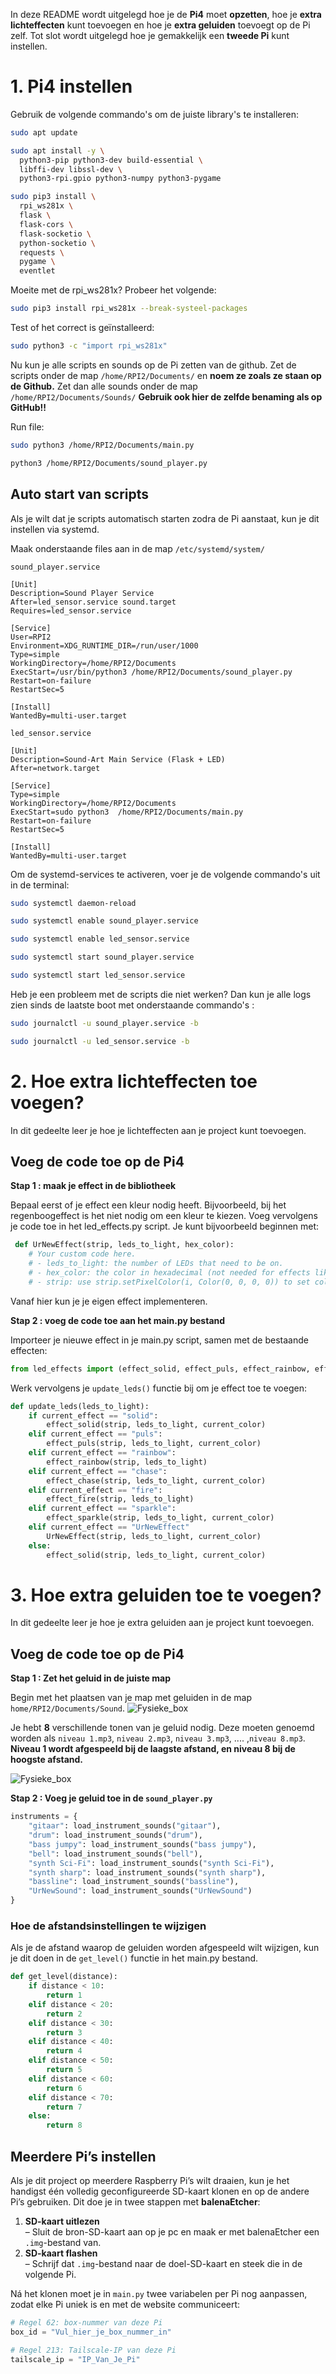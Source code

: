 In deze README wordt uitgelegd hoe je de **Pi4** moet **opzetten**, hoe je **extra lichteffecten** kunt toevoegen en hoe je **extra geluiden** toevoegt op de Pi zelf. Tot slot wordt uitgelegd hoe je gemakkelijk een **tweede Pi** kunt instellen.


# 1. Pi4 instellen

Gebruik de volgende commando's om de juiste library's te installeren:
```bash
sudo apt update
```
```bash
sudo apt install -y \
  python3-pip python3-dev build-essential \
  libffi-dev libssl-dev \
  python3-rpi.gpio python3-numpy python3-pygame
```
```bash
sudo pip3 install \
  rpi_ws281x \
  flask \
  flask-cors \
  flask-socketio \
  python-socketio \
  requests \
  pygame \
  eventlet
```

Moeite met de rpi_ws281x? Probeer het volgende:
```bash
sudo pip3 install rpi_ws281x --break-systeel-packages
```
Test of het correct is geïnstalleerd: 
```bash
sudo python3 -c "import rpi_ws281x"
```
Nu kun je alle scripts en sounds op de Pi zetten van de github. Zet de scripts onder de map ``/home/RPI2/Documents/`` en **noem ze zoals ze staan op de Github.** Zet dan alle sounds onder de map ``/home/RPI2/Documents/Sounds/`` **Gebruik ook hier de zelfde benaming als op GitHub!!**

Run file:
```bash
sudo python3 /home/RPI2/Documents/main.py
```
```bash
python3 /home/RPI2/Documents/sound_player.py
```

## Auto start van scripts
Als je wilt dat je scripts automatisch starten zodra de Pi aanstaat, kun je dit instellen via systemd.


Maak onderstaande files aan in de map ``/etc/systemd/system/``

``sound_player.service``
```
[Unit]
Description=Sound Player Service
After=led_sensor.service sound.target
Requires=led_sensor.service

[Service]
User=RPI2
Environment=XDG_RUNTIME_DIR=/run/user/1000
Type=simple
WorkingDirectory=/home/RPI2/Documents
ExecStart=/usr/bin/python3 /home/RPI2/Documents/sound_player.py
Restart=on-failure
RestartSec=5

[Install]
WantedBy=multi-user.target
```


``led_sensor.service``
```
[Unit]
Description=Sound-Art Main Service (Flask + LED)
After=network.target

[Service]
Type=simple
WorkingDirectory=/home/RPI2/Documents
ExecStart=sudo python3  /home/RPI2/Documents/main.py
Restart=on-failure
RestartSec=5

[Install]
WantedBy=multi-user.target
```

Om de systemd-services te activeren, voer je de volgende commando's uit in de terminal:
```bash
sudo systemctl daemon-reload
```
```bash
sudo systemctl enable sound_player.service
```
```bash
sudo systemctl enable led_sensor.service
```
```bash
sudo systemctl start sound_player.service
```
```bash
sudo systemctl start led_sensor.service
```
Heb je een probleem met de scripts die niet werken? Dan kun je alle logs zien sinds de laatste boot met onderstaande commando's :
```bash
sudo journalctl -u sound_player.service -b
```
```bash
sudo journalctl -u led_sensor.service -b
```


# 2. Hoe extra lichteffecten toe voegen?
In dit gedeelte leer je hoe je lichteffecten aan je project kunt toevoegen.

## Voeg de code toe op de Pi4
**Stap 1 : maak je effect in de bibliotheek**

Bepaal eerst of je effect een kleur nodig heeft. Bijvoorbeeld, bij het regenboogeffect is het niet nodig om een kleur te kiezen. Voeg vervolgens je code toe in het led_effects.py script. Je kunt bijvoorbeeld beginnen met:

```python
 def UrNewEffect(strip, leds_to_light, hex_color):
    # Your custom code here.
    # - leds_to_light: the number of LEDs that need to be on.
    # - hex_color: the color in hexadecimal (not needed for effects like rainbow).
    # - strip: use strip.setPixelColor(i, Color(0, 0, 0, 0)) to set colors.

```

Vanaf hier kun je je eigen effect implementeren.

**Stap 2 : voeg de code toe aan het main.py bestand**

Importeer je nieuwe effect in je main.py script, samen met de bestaande effecten:
```python
from led_effects import (effect_solid, effect_puls, effect_rainbow, effect_chase, effect_fire, effect_sparkle, IdleEffect , UrNewEffect)
```
Werk vervolgens je ``update_leds()`` functie bij om je effect toe te voegen: 

```python
def update_leds(leds_to_light):
    if current_effect == "solid":
        effect_solid(strip, leds_to_light, current_color)
    elif current_effect == "puls":
        effect_puls(strip, leds_to_light, current_color)
    elif current_effect == "rainbow":
        effect_rainbow(strip, leds_to_light)
    elif current_effect == "chase":
        effect_chase(strip, leds_to_light, current_color)
    elif current_effect == "fire":
        effect_fire(strip, leds_to_light)
    elif current_effect == "sparkle":
        effect_sparkle(strip, leds_to_light, current_color)
    elif current_effect == "UrNewEffect"
        UrNewEffect(strip, leds_to_light, current_color)
    else:
        effect_solid(strip, leds_to_light, current_color)
```


# 3. Hoe extra geluiden toe te voegen?
In dit gedeelte leer je hoe je extra geluiden aan je project kunt toevoegen.

## Voeg de code toe op de Pi4
**Stap 1 : Zet het geluid in de juiste map**

Begin met het plaatsen van je map met geluiden in de map ``home/RPI2/Documents/Sound``. 
![Fysieke_box](../Technische_documentatie/Foto's/Sound_Folder.png)

Je hebt **8** verschillende tonen van je geluid nodig. Deze moeten genoemd worden als  ``niveau 1.mp3``, ``niveau 2.mp3``, ``niveau 3.mp3``, .... ,``niveau 8.mp3``.
**Niveau 1 wordt afgespeeld bij de laagste afstand, en niveau 8 bij de hoogste afstand.**

![Fysieke_box](../Technische_documentatie/Foto's/New_Sound_Folder.png)

**Stap 2 : Voeg je geluid toe in de ``sound_player.py``**
```python
instruments = {
    "gitaar": load_instrument_sounds("gitaar"),
    "drum": load_instrument_sounds("drum"),
    "bass jumpy": load_instrument_sounds("bass jumpy"),
    "bell": load_instrument_sounds("bell"),
    "synth Sci-Fi": load_instrument_sounds("synth Sci-Fi"),
    "synth sharp": load_instrument_sounds("synth sharp"),
    "bassline": load_instrument_sounds("bassline"),
    "UrNewSound": load_instrument_sounds("UrNewSound")    
}
```
 ### Hoe de afstandsinstellingen te wijzigen

 Als je de afstand waarop de geluiden worden afgespeeld wilt wijzigen, kun je dit doen in de ``get_level()`` functie in het main.py bestand.
```python
def get_level(distance):
    if distance < 10:
        return 1
    elif distance < 20:
        return 2
    elif distance < 30:
        return 3
    elif distance < 40:
        return 4
    elif distance < 50:
        return 5
    elif distance < 60:
        return 6
    elif distance < 70:
        return 7
    else:
        return 8     
```

## Meerdere Pi’s instellen

Als je dit project op meerdere Raspberry Pi’s wilt draaien, kun je het handigst één volledig geconfigureerde SD-kaart klonen en op de andere Pi’s gebruiken. Dit doe je in twee stappen met **balenaEtcher**:

1. **SD-kaart uitlezen**  
   – Sluit de bron-SD-kaart aan op je pc en maak er met balenaEtcher een `.img`-bestand van.  
2. **SD-kaart flashen**  
   – Schrijf dat `.img`-bestand naar de doel-SD-kaart en steek die in de volgende Pi.

Ná het klonen moet je in `main.py` twee variabelen per Pi nog aanpassen, zodat elke Pi uniek is en met de website communiceert:

```python
# Regel 62: box-nummer van deze Pi
box_id = "Vul_hier_je_box_nummer_in"

# Regel 213: Tailscale-IP van deze Pi
tailscale_ip = "IP_Van_Je_Pi"
